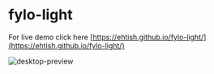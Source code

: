 # fylo-light
For live demo click here [https://ehtish.github.io/fylo-light/](https://ehtish.github.io/fylo-light/)


![desktop-preview](https://user-images.githubusercontent.com/40139972/187929431-be6acae0-b226-4998-b14f-73356fcf7a67.jpg)
